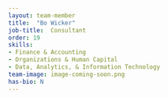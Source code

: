 ```yaml
---
layout: team-member
title:  "Bo Wicker"
job-title:  Consultant
order: 19
skills:
- Finance & Accounting
- Organizations & Human Capital
- Data, Analytics, & Information Technology
team-image: image-coming-soon.png
has-bio: N
---
```


